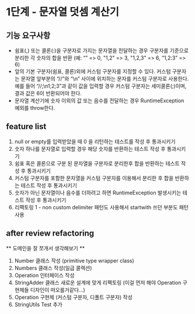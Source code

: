 # 1단계 - 문자열 덧셈 계산기
## 기능 요구사항
* 쉼표(,) 또는 콜론(:)을 구분자로 가지는 문자열을 전달하는 경우 구분자를 기준으로 분리한 각 숫자의 합을 반환 (예: “” => 0, "1,2" => 3, "1,2,3" => 6, “1,2:3” => 6)
* 앞의 기본 구분자(쉼표, 콜론)외에 커스텀 구분자를 지정할 수 있다. 커스텀 구분자는 문자열 앞부분의 “//”와 “\n” 사이에 위치하는 문자를 커스텀 구분자로 사용한다. 예를 들어 “//;\n1;2;3”과 같이 값을 입력할 경우 커스텀 구분자는 세미콜론(;)이며, 결과 값은 6이 반환되어야 한다.
* 문자열 계산기에 숫자 이외의 값 또는 음수를 전달하는 경우 RuntimeException 예외를 throw한다.

## feature list
1. null or empty를 입력받았을 때 0 을 리턴하는 테스트를 작성 후 통과시키기
2. 숫자 하나를 문자열로 입력할 경우 해당 숫자를 반환하는 테스트 작성 후 통과시키기
3. 쉼표 혹은 콜론으로 구분 된 문자열을 구분자로 분리한후 합을 반환하는 테스트 작성 후 통과시키기
4. 커스텀 구분자를 포함한 문자열을 커스텀 구분자를 이용해서 분리한 후 합을 반환하는 테스트 작성 후 통과시키기
5. 숫자가 아닌 문자열이나 음수를 더하려고 하면 RuntimeException 발생시키는 테스트 작성 후 통과시키기
6. 리팩토링 1 - non custom delimiter 패턴도 사용해서 startwith 쓰던 부분도 패턴 사용

## after review refactoring
** 도메인을 잘 쪼개서 생각해보기 **
1. Number 클래스 작성 (primitive type wrapper class)
2. Numbers 클래스 작성(일급 콜렉션)
3. Operation 인터페이스 작성
4. StringAdder 클래스 새로운 설계에 맞게 리팩토링 (이걸 먼저 해야 Operation 구현체들 디자인이 떠오를거같다...)
5. Operation 구현체 (커스텀 구분자, 디폴트 구분자) 작성
6. StringUtils Test 추가